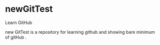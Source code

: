 # newGitTest
Learn GitHub 

new GitTest is a repository for learning github and showing bare minimum of gitHub .
